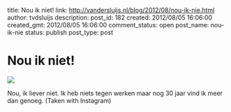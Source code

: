 title: Nou ik niet!
link: http://vandersluijs.nl/blog/2012/08/nou-ik-nie.html
author: tvdsluijs
description: 
post_id: 182
created: 2012/08/05 16:06:00
created_gmt: 2012/08/05 16:06:00
comment_status: open
post_name: nou-ik-nie
status: publish
post_type: post

# Nou ik niet!

![](/wp-content/uploads/2012/08/tumblr_m8a9qzjhFO1rpqrb1o1_1280-300x300.jpg)

  
Nou, ik liever niet. Ik heb niets tegen werken maar nog 30 jaar vind ik meer dan genoeg. (Taken with Instagram)